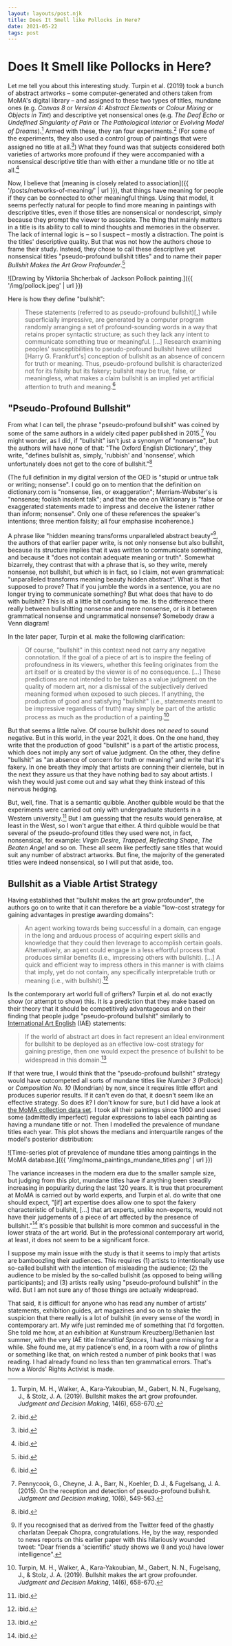 ```yaml
---
layout: layouts/post.njk
title: Does It Smell like Pollocks in Here?
date: 2021-05-22
tags: post
---
```


# Does It Smell like Pollocks in Here?

Let me tell you about this interesting study. Turpin et al. (2019) took a bunch of abstract artworks – some computer-generated and others taken from MoMA's digital library – and assigned to these two types of titles, mundane ones (e.g. _Canvas 8_ or _Version 4: Abstract Elements_ or _Colour Mixing_ or _Objects in Tint_) and descriptive yet nonsensical ones (e.g. _The Deaf Echo_ or _Undefined Singularity of Pain_ or _The Pathological Interior_ or _Evolving Model of Dreams_).[^1] Armed with these, they ran four experiments.[^2] (For some of the experiments, they also used a control group of paintings that were assigned no title at all.[^3]) What they found was that subjects considered both varieties of artworks more profound if they were accompanied with a nonsensical descriptive title than with either a mundane title or no title at all.[^4]

Now, I believe that [meaning is closely related to association]({{ '/posts/networks-of-meaning/' | url }}), that things have meaning for people if they can be connected to other meaningful things. Using that model, it seems perfectly natural for people to find more meaning in paintings with descriptive titles, even if those titles are nonsensical or nondescript, simply because they prompt the viewer to associate. The thing that mainly matters in a title is its ability to call to mind thoughts and memories in the observer. The lack of internal logic is – so I suspect – mostly a distraction. The point is the titles' descriptive quality. But that was not how the authors chose to frame their study. Instead, they chose to call these descriptive yet nonsensical titles "pseudo-profound bullshit titles" and to name their paper _Bullshit Makes the Art Grow Profounder_.[^5]

![Drawing by Viktoriia Shcherbak of Jackson Pollock painting.]({{ '/img/pollock.jpeg' | url }})

Here is how they define "bullshit":

> These statements (referred to as pseudo-profound bullshit)[,] while superficially impressive, are generated by a computer program randomly arranging a set of profound-sounding words in a way that retains proper syntactic structure; as such they lack any intent to communicate something true or meaningful. [...] Research examining peoples' susceptibilities to pseudo-profound bullshit have utilized [Harry G. Frankfurt's] conception of bullshit as an absence of concern for truth or meaning. Thus, pseudo-profound bullshit is characterized not for its falsity but its fakery; bullshit may be true, false, or meaningless, what makes a claim bullshit is an implied yet artificial attention to truth and meaning.[^6]

## "Pseudo-Profound Bullshit"

From what I can tell, the phrase "pseudo-profound bullshit" was coined by some of the same authors in a widely cited paper published in 2015.[^7] You might wonder, as I did, if "bullshit" isn't just a synonym of "nonsense", but the authors will have none of that: "The Oxford English Dictionary", they write, "defines bullshit as, simply, 'rubbish' and 'nonsense', which unfortunately does not get to the core of bullshit."[^8]

(The full definition in my digital version of the OED is "stupid or untrue talk or writing; nonsense". I could go on to mention that the definition on dictionary\.com is "nonsense, lies, or exaggeration"; Merriam-Webster's is "nonsense; foolish insolent talk"; and that the one on Wiktionary is "false or exaggerated statements made to impress and deceive the listener rather than inform; nonsense". Only one of these references the speaker's intentions; three mention falsity; all four emphasise incoherence.)

A phrase like "hidden meaning transforms unparalleled abstract beauty"[^9], the authors of that earlier paper write, is not only nonsense but also bullshit, because its structure implies that it was written to communicate something, and because it "does not contain adequate meaning or truth". Somewhat bizarrely, they contrast that with a phrase that is, so they write, merely nonsense, not bullshit, but which is in fact, so I claim, not even grammatical: "unparalleled transforms meaning beauty hidden abstract". What is that supposed to prove? That if you jumble the words in a sentence, you are no longer trying to communicate something? But what does that have to do with bullshit? This is all a little bit confusing to me. Is the difference there really between bullshitting nonsense and mere nonsense, or is it between grammatical nonsense and ungrammatical nonsense? Somebody draw a Venn diagram!

In the later paper, Turpin et al. make the following clarification:

> Of course, "bullshit" in this context need not carry any negative connotation. If the goal of a piece of art is to inspire the feeling of profoundness in its viewers, whether this feeling originates from the art itself or is created by the viewer is of no consequence. [...] These predictions are not intended to be taken as a value judgment on the quality of modern art, nor a dismissal of the subjectively derived meaning formed when exposed to such pieces. If anything, the production of good and satisfying "bullshit" (i.e., statements meant to be impressive regardless of truth) may simply be part of the artistic process as much as the production of a painting.[^10]

But that seems a little naïve. Of course bullshit does not _need_ to sound negative. But in this world, in the year 2021, it does. On the one hand, they write that the production of good "bullshit" is a part of the artistic process, which does not imply any sort of value judgment. On the other, they define "bullshit" as "an absence of concern for truth or meaning" and write that it's fakery. In one breath they imply that artists are conning their clientele, but in the next they assure us that they have nothing bad to say about artists. I wish they would just come out and say what they think instead of this nervous hedging.

But, well, fine. That is a semantic quibble. Another quibble would be that the experiments were carried out only with undergraduate students in a Western university.[^11] But I am guessing that the results would generalise, at least in the West, so I won't argue that either. A third quibble would be that several of the pseudo-profound titles they used were not, in fact, nonsensical, for example: _Virgin Desire_, _Trapped_, _Reflecting Shape_, _The Beaten Angel_ and so on. These all seem like perfectly sane titles that would suit any number of abstract artworks. But fine, the majority of the generated titles were indeed nonsensical, so I will put that aside, too.

## Bullshit as a Viable Artist Strategy

Having established that "bullshit makes the art grow profounder", the authors go on to write that it can therefore be a viable "low-cost strategy for gaining advantages in prestige awarding domains":

> An agent working towards being successful in a domain, can engage in the long and arduous process of acquiring expert skills and knowledge that they could then leverage to accomplish certain goals. Alternatively, an agent could engage in a less effortful process that produces similar benefits (i.e., impressing others with bullshit). [...] A quick and efficient way to impress others in this manner is with claims that imply, yet do not contain, any specifically interpretable truth or meaning (i.e., with bullshit).[^12]

Is the contemporary art world full of grifters? Turpin et al. do not exactly show (or attempt to show) this. It is a prediction that they make based on their theory that it should be competitively advantageous and on their finding that people judge "pseudo-profound bullshit" similarly to [International Art English](https://www.canopycanopycanopy.com/contents/international_art_english) (IAE) statements:

> If the world of abstract art does in fact represent an ideal environment for bullshit to be deployed as an effective low-cost strategy for gaining prestige, then one would expect the presence of bullshit to be widespread in this domain.[^13]

If that were true, I would think that the "pseudo-profound bullshit" strategy would have outcompeted all sorts of mundane titles like _Number 3_ (Pollock) or _Composition No. 10_ (Mondrian) by now, since it requires little effort and produces superior results. If it can't even do that, it doesn't seem like an effective strategy. So does it? I don't know for sure, but I did have a look at [the MoMA collection data set](https://github.com/MuseumofModernArt/collection). I took all their paintings since 1900 and used some (admittedly imperfect) regular expressions to label each painting as having a mundane title or not. Then I modelled the prevalence of mundane titles each year. This plot shows the medians and interquartile ranges of the model's posterior distribution:

![Time-series plot of prevalence of mundane titles among paintings in the MoMA database.]({{ '/img/moma_paintings_mundane_titles.png' | url }})

The variance increases in the modern era due to the smaller sample size, but judging from this plot, mundane titles have if anything been steadily increasing in popularity during the last 120 years. It is true that procurement at MoMA is carried out by world experts, and Turpin et al. do write that one should expect, "[if] art expertise does allow one to spot the fakery characteristic of bullshit, [...] that art experts, unlike non-experts, would not have their judgements of a piece of art affected by the presence of bullshit."[^14] It's possible that bullshit is more common and successful in the lower strata of the art world. But in the professional contemporary art world, at least, it does not seem to be a significant force.

I suppose my main issue with the study is that it seems to imply that artists are bamboozling their audiences. This requires (1) artists to intentionally use so-called bullshit with the intention of misleading the audience; (2) the audience to be misled by the so-called bullshit (as opposed to being willing participants); and (3) artists really using "pseudo-profound bullshit" in the wild. But I am not sure any of those things are actually widespread.

That said, it is difficult for anyone who has read any number of artists' statements, exhibition guides, art magazines and so on to shake the suspicion that there really is a lot of bullshit (in every sense of the word) in contemporary art. My wife just reminded me of something that I'd forgotten. She told me how, at an exhibition at Kunstraum Kreuzberg/Bethanien last summer, with the very IAE title _Interstitial Spaces_, I had gone missing for a while. She found me, at my patience's end, in a room with a row of plinths or something like that, on which rested a number of pink books that I was reading. I had already found no less than ten grammatical errors. That's how a Words' Rights Activist is made.

[^1]: Turpin, M. H., Walker, A., Kara-Yakoubian, M., Gabert, N. N., Fugelsang, J., & Stolz, J. A. (2019). Bullshit makes the art grow profounder. _Judgment and Decision Making_, 14(6), 658-670.
[^2]: ibid.
[^3]: ibid.
[^4]: ibid.
[^5]: ibid.
[^6]: ibid.
[^7]: Pennycook, G., Cheyne, J. A., Barr, N., Koehler, D. J., & Fugelsang, J. A. (2015). On the reception and detection of pseudo-profound bullshit. _Judgment and Decision making_, 10(6), 549-563.
[^8]: ibid.
[^9]: If you recognised that as derived from the Twitter feed of the ghastly charlatan Deepak Chopra, congratulations. He, by the way, responded to news reports on this earlier paper with this hilariously wounded tweet: "Dear friends a 'scientific' study shows we (I and you) have lower intelligence".
[^10]: Turpin, M. H., Walker, A., Kara-Yakoubian, M., Gabert, N. N., Fugelsang, J., & Stolz, J. A. (2019). Bullshit makes the art grow profounder. _Judgment and Decision Making_, 14(6), 658-670.
[^11]: ibid.
[^12]: ibid.
[^13]: ibid.
[^14]: ibid.
